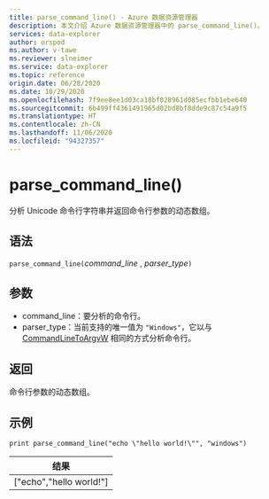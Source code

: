 ```yaml
---
title: parse_command_line() - Azure 数据资源管理器
description: 本文介绍 Azure 数据资源管理器中的 parse_command_line()。
services: data-explorer
author: orspod
ms.author: v-tawe
ms.reviewer: slneimer
ms.service: data-explorer
ms.topic: reference
origin.date: 06/28/2020
ms.date: 10/29/2020
ms.openlocfilehash: 7f9ee8ee1d03ca18bf028961d085ecfbb1ebe640
ms.sourcegitcommit: 6b499ff4361491965d02bd8bf8dde9c87c54a9f5
ms.translationtype: HT
ms.contentlocale: zh-CN
ms.lasthandoff: 11/06/2020
ms.locfileid: "94327357"
---
```

# <a name="parse_command_line"></a>parse_command_line()

分析 Unicode 命令行字符串并返回命令行参数的动态数组。

## <a name="syntax"></a>语法

`parse_command_line(`*command_line* , *parser_type*`)`

## <a name="arguments"></a>参数

* command_line：要分析的命令行。
* parser_type：当前支持的唯一值为 `"Windows"`，它以与 [CommandLineToArgvW](https://docs.microsoft.com/windows/win32/api/shellapi/nf-shellapi-commandlinetoargvw) 相同的方式分析命令行。

## <a name="returns"></a>返回

命令行参数的动态数组。

## <a name="example"></a>示例

<!-- csl: https://help.kusto.chinacloudapi.cn:443/Samples -->
```kusto
print parse_command_line("echo \"hello world!\"", "windows")
```

|结果|
|---|
|["echo","hello world!"]|
